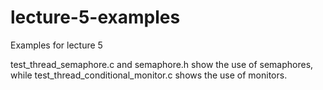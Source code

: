 # lecture-5-examples
Examples for lecture 5

test_thread_semaphore.c and semaphore.h show the use of semaphores, while test_thread_conditional_monitor.c shows the use of monitors.
